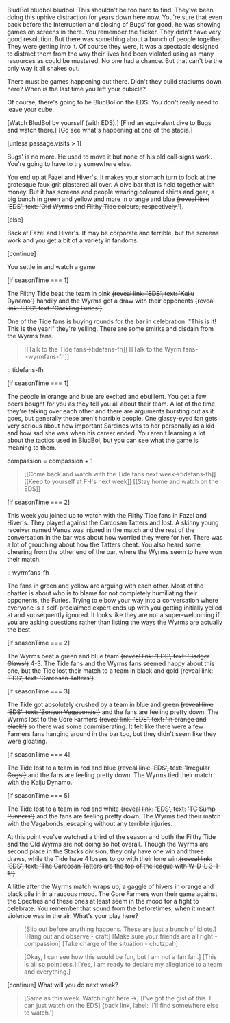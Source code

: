 BludBol bludbol bludbol. This shouldn't be too hard to find. They've been doing this uphive distraction for years down here now. You're sure that even back before the Interruption and closing of Bugs' for good, he was showing games on screens in there. You remember the flicker. They didn't have very good resolution. But there was something about a bunch of people together. They were getting into it. Of course they were, it was a spectacle designed to distract them from the way their lives had been violated using as many resources as could be mustered. No one had a chance. But that can't be the only way it all shakes out. 

There must be games happening out there. Didn't they build stadiums down here? When is the last time you left your cubicle? 

Of course, there's going to be BludBol on the EDS. You don't really need to leave your cube.

[Watch BludBol by yourself (with EDS).]
[Find an equivalent dive to Bugs and watch there.]
[Go see what's happening at one of the stadia.]

[unless passage.visits > 1]

Bugs' is no more. He used to move it but none of his old call-signs work. You're going to have to try somewhere else.

You end up at Fazel and Hiver's. It makes your stomach turn to look at the grotesque faux grit plastered all over. A dive bar that is held together with money. But it has screens and people wearing coloured shirts and gear, a big bunch in green and yellow and more in orange and blue ~~{reveal link: 'EDS', text: 'Old Wyrms and Filthy Tide colours, respectively.'}~~.

[else]

Back at Fazel and Hiver's. It may be corporate and terrible, but the screens work and you get a bit of a variety in fandoms.

[continue]

You settle in and watch a game

[if seasonTime === 1]

The Filthy Tide beat the team in pink ~~{reveal link: 'EDS', text: 'Kaiju Dynamo'}~~ handily and the Wyrms got a draw with their opponents ~~{reveal link: 'EDS', text: 'Cackling Furies'}~~.

One of the Tide fans is buying rounds for the bar in celebration. "This is it! This is the year!" they're yelling. There are some smirks and disdain from the Wyrms fans.

> [[Talk to the Tide fans->tidefans-fh]]
> [[Talk to the Wyrm fans->wyrmfans-fh]]

:: tidefans-fh

[if seasonTime === 1]

The people in orange and blue are excited and ebuillent. You get a few beers bought for you as they tell you all about their team. A lot of the time they're talking over each other and there are arguments bursting out as it goes, but generally these aren't horrible people. One glassy-eyed fan gets very serious about how important Sardines was to her personally as a kid and how sad she was when his career ended. You aren't learning a lot about the tactics used in BludBol, but you can see what the game is meaning to them.

compassion = compassion + 1

> [[Come back and watch with the Tide fans next week->tidefans-fh]]
> [[Keep to yourself at FH's next week]]
> [[Stay home and watch on the EDS]]
> 


[if seasonTime === 2]

This week you joined up to watch with the Filthy Tide fans in Fazel and Hiver's. They played against the Carcosan Tatters and lost. A skinny young receiver named Venus was injured in the match and the rest of the conversation in the bar was about how worried they were for her. There was a lot of grouching about how the Tatters cheat. You also heard some cheering from the other end of the bar, where the Wyrms seem to have won their match.


:: wyrmfans-fh

The fans in green and yellow are arguing with each other. Most of the chatter is about who is to blame for not completely humiliating their opponents, the Furies. Trying to elbow your way into a conversation where everyone is a self-proclaimed expert ends up with you getting initially yelled at and subsequently ignored. It looks like they are not a super-welcoming if you are asking questions rather than listing the ways the Wyrms are actually the best.


[if seasonTime === 2]

The Wyrms beat a green and blue team ~~{reveal link: 'EDS', text: 'Badger Claws'}~~ 4-3. The Tide fans and the Wyrms fans seemed happy about this one, but the Tide lost their match to a team in black and gold ~~{reveal link: 'EDS', text: 'Carcosan Tatters'}~~.

[if seasonTime === 3]

The Tide got absolutely crushed by a team in blue and green ~~{reveal link: 'EDS', text: 'Zensun Vagabonds'}~~ and the fans are feeling pretty down. The Wyrms lost to the Gore Farmers ~~{reveal link: 'EDS', text: 'in orange and black'}~~ so there was some commiserating. It felt like there were a few Farmers fans hanging around in the bar too, but they didn't seem like they were gloating.

[if seasonTime === 4]

The Tide lost to a team in red and blue ~~{reveal link: 'EDS', text: 'Irregular Cogs'}~~ and the fans are feeling pretty down. The Wyrms tied their match with the Kaiju Dynamo.

[if seasonTime === 5]

The Tide lost to a team in red and white ~~{reveal link: 'EDS', text: 'TC Sump Runners'}~~ and the fans are feeling pretty down. The Wyrms tied their match with the Vagabonds, escaping without any terrible injuries.

At this point you've watched a third of the season and both the Filthy Tide and the Old Wyrms are not doing so hot overall. Though the Wyrms are second place in the Stacks division, they only have one win and three draws, while the Tide have 4 losses to go with their lone win.~~{reveal link: 'EDS', text: 'The Carcosan Tatters are the top of the league with W-D-L 3-1-1.'}~~ 

A little after the Wyrms match wraps up, a gaggle of hivers in orange and black pile in in a raucous mood. The Gore Farmers won their game against the Spectres and these ones at least seem in the mood for a fight to celebrate. You remember that sound from the beforetimes, when it meant violence was in the air. What's your play here?

> [Slip out before anything happens. These are just a bunch of idiots.]
> [Hang out and observe - craft]
> [Make sure your friends are all right - compassion]
> [Take charge of the situation - chutzpah]

> [Okay, I can see how this would be fun, but I am not a fan fan.]
> [This is all so pointless.]
> [Yes, I am ready to declare my allegiance to a team and everything.]

[continue]
What will you do next week?
> [Same as this week. Watch right here.->]
> [I've got the gist of this. I can just watch on the EDS]
> {back link, label: 'I'll find somewhere else to watch.'}
> 